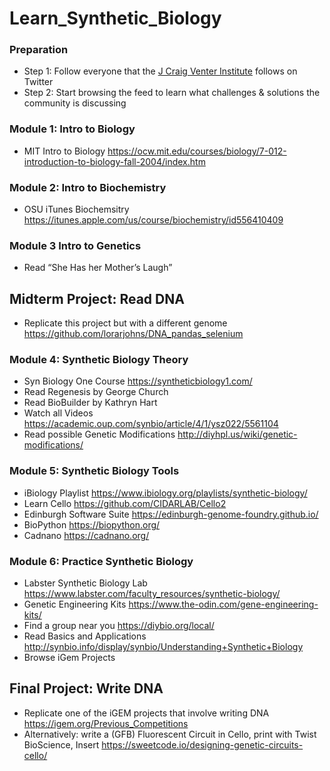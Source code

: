 # Learn_Synthetic_Biology

### Preparation
- Step 1: Follow everyone that the [J Craig Venter Institute](https://twitter.com/JCVenterInst/following) follows on Twitter
- Step 2: Start browsing the feed to learn what challenges & solutions the community is discussing

### Module 1: Intro to Biology
- MIT Intro to Biology https://ocw.mit.edu/courses/biology/7-012-introduction-to-biology-fall-2004/index.htm 

### Module 2: Intro to Biochemistry
- OSU iTunes Biochemsitry https://itunes.apple.com/us/course/biochemistry/id556410409 

### Module 3 Intro to Genetics
- Read “She Has her Mother’s Laugh” 

## Midterm Project: Read DNA
- Replicate this project but with a different genome https://github.com/lorarjohns/DNA_pandas_selenium 

### Module 4: Synthetic Biology Theory
- Syn Biology One Course https://syntheticbiology1.com/  
- Read Regenesis by George Church
- Read BioBuilder by Kathryn Hart
- Watch all Videos https://academic.oup.com/synbio/article/4/1/ysz022/5561104  
- Read possible Genetic Modifications http://diyhpl.us/wiki/genetic-modifications/

### Module 5: Synthetic Biology Tools
- iBiology Playlist https://www.ibiology.org/playlists/synthetic-biology/ 
- Learn Cello https://github.com/CIDARLAB/Cello2 
- Edinburgh Software Suite https://edinburgh-genome-foundry.github.io/ 
- BioPython https://biopython.org/ 
- Cadnano https://cadnano.org/

### Module 6: Practice Synthetic Biology
- Labster Synthetic Biology Lab  https://www.labster.com/faculty_resources/synthetic-biology/ 
- Genetic Engineering Kits https://www.the-odin.com/gene-engineering-kits/
- Find a group near you https://diybio.org/local/
- Read Basics and Applications http://synbio.info/display/synbio/Understanding+Synthetic+Biology
- Browse iGem Projects

## Final Project: Write DNA
- Replicate one of the iGEM projects that involve writing DNA https://igem.org/Previous_Competitions 
- Alternatively: write a (GFB) Fluorescent Circuit in Cello, print with Twist BioScience, Insert https://sweetcode.io/designing-genetic-circuits-cello/ 

